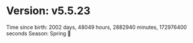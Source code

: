 # Version: v5.5.23
Time since birth: 2002 days, 48049 hours, 2882940 minutes, 172976400 seconds
Season: Spring 🌸
